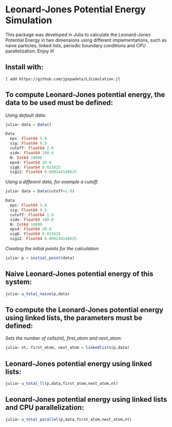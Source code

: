 # Leonard-Jones Potential Energy Simulation
This package was developed in Julia to calculate the Leonard-Jones Potential Energy in two dimensions using different implementations, such as naive particles, linked lists, periodic boundary conditions and CPU parallelization.
Enjoy it!  

## **Install with:** 

```
] add https://github.com/jpspadeto/LJsimulation.jl
```

## **To compute Leonard-Jones potential energy, the data to be used must be defined:**


*Using default data:*

```julia
julia> data = Data()

Data
  eps: Float64 5.0
  sig: Float64 0.5
  cutoff: Float64 2.0
  side: Float64 100.0
  N: Int64 10000
  eps4: Float64 20.0
  sig6: Float64 0.015625
  sig12: Float64 0.000244140625
```

*Using a different data, for example a cutoff:*

```julia
julia> data = Data(cutoff=1.0)

Data
  eps: Float64 5.0
  sig: Float64 0.5
  cutoff: Float64 1.0
  side: Float64 100.0
  N: Int64 10000
  eps4: Float64 20.0
  sig6: Float64 0.015625
  sig12: Float64 0.000244140625
```

*Creating the initial points for the calculation:*

```julia
julia> p = initial_point(data)
```

## **Naive Leonard-Jones potential energy of this system:**

```julia
julia> u_total_naive(p,data)
```

## **To compute the Leonard-Jones potential energy using linked lists, the parameters must be defined:**

*Sets the number of cells(nt), first_atom and next_atom:*

```julia
julia> nt, first_atom, next_atom = linkedlists(p,data)
```

## **Leonard-Jones potential energy using linked lists:**

```julia
julia> u_total_ll(p,data,first_atom,next_atom,nt) 
```

## **Leonard-Jones potential energy using linked lists and CPU parallelization:** 

```julia
julia> u_total_parallel(p,data,first_atom,next_atom,nt)
```
